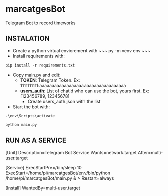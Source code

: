 # marcatgesBot
Telegram Bot to record timeworks

## INSTALATION
- Create a python virtual enviorement with ~~~ py -m venv env ~~~
- Install requirements with:
~~~ 
pip install -r requirements.txt 
~~~
- Copy main.py and edit:
    - **TOKEN**: Telegram Token. Ex: 1111111111:aaaaaaaaaaaaaaaaaaaaaaaaaaaaaaaaaaa
    - **users_auth**: List of chatid who can use the bot, yours first. Ex: [123456789, 12345678]
        - Create users_auth.json with the list 
- Start the bot with:
~~~ 
.\env\Scripts\activate 
~~~
~~~ 
python main.py 
~~~



## RUN AS A SERVICE ##
[Unit]
Description=Telegram Bot Service
Wants=network.target
After=multi-user.target

[Service]
ExecStartPre=/bin/sleep 10
ExecStart=/home/pi/marcatgesBot/env/bin/python /home/pi/marcatgesBot/main.py & >
Restart=always

[Install]
WantedBy=multi-user.target
